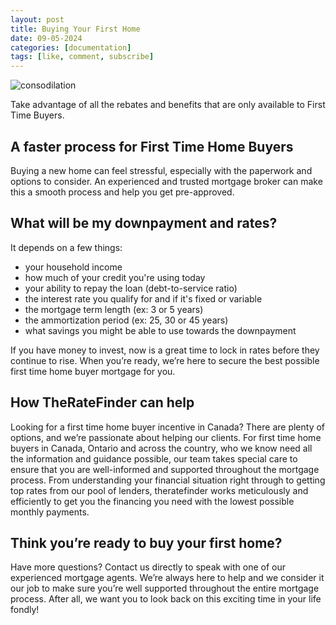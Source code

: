 ```yaml
---
layout: post
title: Buying Your First Home
date: 09-05-2024
categories: [documentation]
tags: [like, comment, subscribe]
---
```

![consodilation](https://images.unsplash.com/photo-1560518883-ce09059eeffa?q=80&w=1000&auto=format&fit=crop&ixlib=rb-4.0.3&ixid=M3wxMjA3fDB8MHxzZWFyY2h8Mnx8bW9ydGdhZ2V8ZW58MHx8MHx8fDA%3D)

Take advantage of all the rebates and benefits that are only available to First Time Buyers.

## A faster process for First Time Home Buyers

Buying a new home can feel stressful, especially with the paperwork and options to consider. An experienced and trusted mortgage broker can make this a smooth process and help you get pre-approved.

## What will be my downpayment and rates?

It depends on a few things:

- your household income
- how much of your credit you're using today
- your ability to repay the loan (debt-to-service ratio)
- the interest rate you qualify for and if it's fixed or variable
- the mortgage term length (ex: 3 or 5 years)
- the ammortization period (ex: 25, 30 or 45 years)
- what savings you might be able to use towards the downpayment

If you have money to invest, now is a great time to lock in rates before they continue to rise. When you’re ready, we’re here to secure the best possible first time home buyer mortgage for you.

## How TheRateFinder can help

Looking for a first time home buyer incentive in Canada? There are plenty of options, and we’re passionate about helping our clients. For first time home buyers in Canada, Ontario and across the country, who we know need all the information and guidance possible, our team takes special care to ensure that you are well-informed and supported throughout the mortgage process. From understanding your financial situation right through to getting top rates from our pool of lenders, theratefinder works meticulously and efficiently to get you the financing you need with the lowest possible monthly payments.

## Think you’re ready to buy your first home?

Have more questions? Contact us directly to speak with one of our experienced mortgage agents. We’re always here to help and we consider it our job to make sure you’re well supported throughout the entire mortgage process. After all, we want you to look back on this exciting time in your life fondly!
